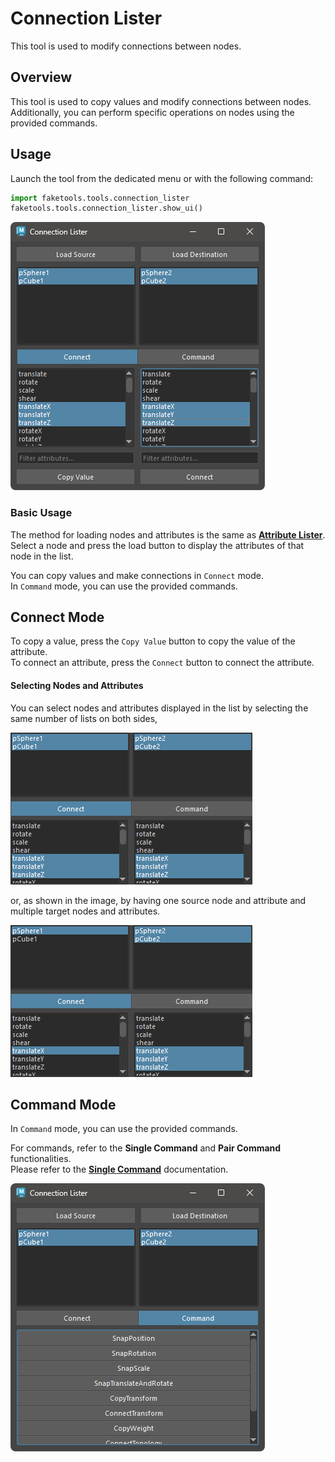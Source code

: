 # Connection Lister

This tool is used to modify connections between nodes.

## Overview

This tool is used to copy values and modify connections between nodes.  
Additionally, you can perform specific operations on nodes using the provided commands.

## Usage

Launch the tool from the dedicated menu or with the following command:

```python
import faketools.tools.connection_lister
faketools.tools.connection_lister.show_ui()
```

![image001](images/connection_lister/image001.png)

### Basic Usage

The method for loading nodes and attributes is the same as **[Attribute Lister](./attribute_lister_en.html)**.  
Select a node and press the load button to display the attributes of that node in the list.

You can copy values and make connections in `Connect` mode.  
In `Command` mode, you can use the provided commands.

## Connect Mode

To copy a value, press the `Copy Value` button to copy the value of the attribute.  
To connect an attribute, press the `Connect` button to connect the attribute.

#### Selecting Nodes and Attributes

You can select nodes and attributes displayed in the list by selecting the same number of lists on both sides,

![image003](images/connection_lister/image003.png)

or, as shown in the image, by having one source node and attribute and multiple target nodes and attributes.

![image004](images/connection_lister/image004.png)

## Command Mode

In `Command` mode, you can use the provided commands.

For commands, refer to the **Single Command** and **Pair Command** functionalities.  
Please refer to the **[Single Command](./single_commands.html_en)** documentation.

![image002](images/connection_lister/image002.png)



